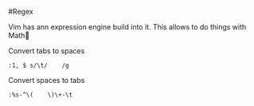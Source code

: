 #Regex

Vim has ann expression engine build into it. This allows to do things with Math


Convert tabs to spaces
```
:1, $ s/\t/    /g  
```
Convert spaces to tabs
```
:%s-^\(    \)\+-\t 
```

